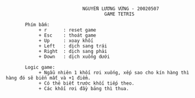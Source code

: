                                 NGUYỄN LƯƠNG VỮNG - 20020507
                                        GAME TETRIS
                 
           Phím bấm:
                + r      : reset game
                + Esc    : thoát game
                + Up     : xoay khối
                + Left   : dịch sang trái
                + Right  : dịch sang phải
                + Down   : dịch xuống dưới
                
           Logic game:
                + Ngẫu nhiên 1 khối rơi xuống, xếp sao cho kín hàng thì hàng đó sẽ biến mất và +1 điểm.
                + Có thẻ biết trước khối tiếp theo.
                + Các khối rơi đầy bảng thì thua.
